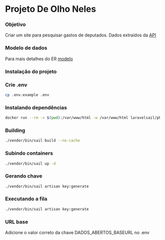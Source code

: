 # Projeto De Olho Neles

### Objetivo

Criar um site para pesquisar gastos de deputados. Dados extraídos da [API](https://dadosabertos.camara.leg.br/swagger/api.html)

### Modelo de dados

Para mais detalhes do ER [modelo](https://dbdiagram.io/d/DeOlhoNeles-687bf3a5f413ba3508b0ff81)

### Instalação do projeto

### Crie .env

```bash
cp .env.example .env
```

### Instalando dependências

```bash
docker run --rm -v $(pwd):/var/www/html -w /var/www/html laravelsail/php84-composer:latest composer install --ignore-platform-reqs
```

### Building

```bash
./vendor/bin/sail build --no-cache
```

### Subindo containers

```bash
./vendor/bin/sail up -d
```

### Gerando chave

```bash
./vendor/bin/sail artisan key:generate
```

### Executando a fila

```bash
./vendor/bin/sail artisan key:generate
```

### URL base

Adicione o valor correto da chave DADOS_ABERTOS_BASEURL no .env
